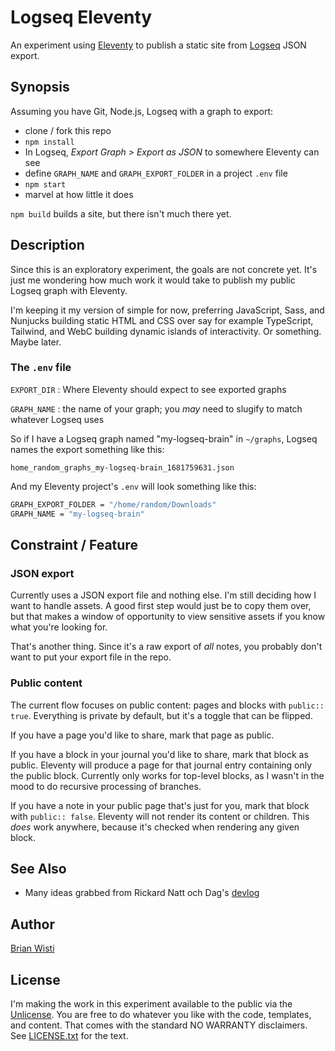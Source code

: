 # Logseq Eleventy

An experiment using [Eleventy][eleventy] to publish a static site from [Logseq][logseq] JSON export.

[eleventy]: https://www.11ty.dev
[logseq]: https://logseq.com

## Synopsis

Assuming you have Git, Node.js, Logseq with a graph to export:

- clone / fork this repo
- `npm install`
- In Logseq, *Export Graph > Export as JSON* to somewhere Eleventy can see
- define `GRAPH_NAME` and `GRAPH_EXPORT_FOLDER` in a project `.env` file
- `npm start`
- marvel at how little it does

`npm build` builds a site, but there isn't much there yet.

## Description

Since this is an exploratory experiment, the goals are not concrete yet. It's just me wondering how much work it would take to publish my public Logseq graph with Eleventy.

I'm keeping it my version of simple for now, preferring JavaScript, Sass, and Nunjucks building static HTML and CSS over say for example TypeScript, Tailwind, and WebC building dynamic islands of interactivity. Or something. Maybe later.

### The `.env` file

`EXPORT_DIR`
: Where Eleventy should expect to see exported graphs

`GRAPH_NAME`
: the name of your graph; you *may* need to slugify to match whatever Logseq uses

So if I have a Logseq graph named "my-logseq-brain" in `~/graphs`, Logseq names the export something like this:

    home_random_graphs_my-logseq-brain_1681759631.json

And my Eleventy project's `.env` will look something like this:

```sh
GRAPH_EXPORT_FOLDER = "/home/random/Downloads"
GRAPH_NAME = "my-logseq-brain"
```

## Constraint / Feature

### JSON export

Currently uses a JSON export file and nothing else. I'm still deciding how I want to handle assets. A good first step would just be to copy them over, but that makes a window of opportunity to view sensitive assets if you know what you're looking for.

That's another thing. Since it's a raw export of *all* notes, you probably don't want to put your export file in the repo.

### Public content

The current flow focuses on public content: pages and blocks with `public:: true`. Everything is private by default, but it's a toggle that can be flipped.

If you have a page you'd like to share, mark that page as public.

If you have a block in your journal you'd like to share, mark that block as public. Eleventy will produce a page for that journal entry containing only the public block. Currently only works for top-level blocks, as I wasn't in the mood to do recursive processing of branches.

If you have a note in your public page that's just for you, mark that block with `public:: false`. Eleventy will not render its content or children. This *does* work anywhere, because it's checked when rendering any given block.

## See Also

- Many ideas grabbed from Rickard Natt och Dag's [devlog][devlog]

[devlog]: https://github.com/believer/devlog

## Author

[Brian Wisti][rgb-home]

[rgb-home]: https://randomgeekery.org

## License

I'm making the work in this experiment available to the public via the [Unlicense][unlicense]. You are free to do whatever you like with the code, templates, and content. That comes with the standard NO WARRANTY disclaimers. See [LICENSE.txt](./LICENSE.txt) for the text.

[unlicense]: https://unlicense.org
